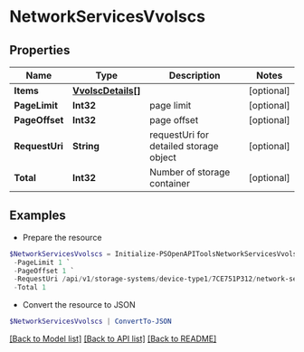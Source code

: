 # NetworkServicesVvolscs
## Properties

Name | Type | Description | Notes
------------ | ------------- | ------------- | -------------
**Items** | [**VvolscDetails[]**](VvolscDetails.md) |  | [optional] 
**PageLimit** | **Int32** | page limit | [optional] 
**PageOffset** | **Int32** | page offset | [optional] 
**RequestUri** | **String** | requestUri for detailed storage object | [optional] 
**Total** | **Int32** | Number of storage container | [optional] 

## Examples

- Prepare the resource
```powershell
$NetworkServicesVvolscs = Initialize-PSOpenAPIToolsNetworkServicesVvolscs  -Items null `
 -PageLimit 1 `
 -PageOffset 1 `
 -RequestUri /api/v1/storage-systems/device-type1/7CE751P312/network-services/vvolscs `
 -Total 1
```

- Convert the resource to JSON
```powershell
$NetworkServicesVvolscs | ConvertTo-JSON
```

[[Back to Model list]](../README.md#documentation-for-models) [[Back to API list]](../README.md#documentation-for-api-endpoints) [[Back to README]](../README.md)

